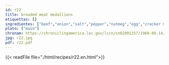 ```yaml
---
id: r22
title: breaded meat medallions
etiquettas: []
ingredientes: ["beef","onion","salt","pepper","nutmeg","egg","cracker meal","lard","bread","mustard sauce"]
plato: ["main"]
chronam: https://chroniclingamerica.loc.gov/lccn/sn82001257/1960-08-14/ed-1/seq-5/
jpg: r22.jpg
pdf: r22.pdf
---
```


{{< readFile file="./html/recipes/r22.en.html">}}